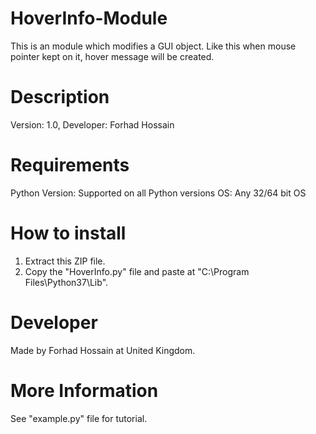 # HoverInfo-Module
This is an module which modifies a GUI object. Like this when mouse pointer kept on it, hover message will be created.

# Description
Version: 1.0,
Developer: Forhad Hossain 

# Requirements
Python Version: Supported on all Python versions
OS: Any 32/64 bit OS

# How to install 
1. Extract this ZIP file.
2. Copy the "HoverInfo.py" file and paste at "C:\Program Files\Python37\Lib".

# Developer
Made by Forhad Hossain at United Kingdom.

# More Information
See "example.py" file for tutorial.
